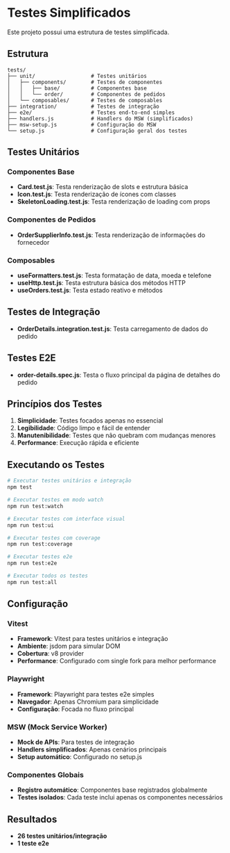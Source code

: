 # Testes Simplificados

Este projeto possui uma estrutura de testes simplificada.

## Estrutura

```
tests/
├── unit/                  # Testes unitários
│   ├── components/        # Testes de componentes
│   │   ├── base/          # Componentes base
│   │   └── order/         # Componentes de pedidos
│   └── composables/       # Testes de composables
├── integration/           # Testes de integração
├── e2e/                   # Testes end-to-end simples
├── handlers.js            # Handlers do MSW (simplificados)
├── msw-setup.js           # Configuração do MSW
└── setup.js               # Configuração geral dos testes
```

## Testes Unitários

### Componentes Base

- **Card.test.js**: Testa renderização de slots e estrutura básica
- **Icon.test.js**: Testa renderização de ícones com classes
- **SkeletonLoading.test.js**: Testa renderização de loading com props

### Componentes de Pedidos

- **OrderSupplierInfo.test.js**: Testa renderização de informações do fornecedor

### Composables

- **useFormatters.test.js**: Testa formatação de data, moeda e telefone
- **useHttp.test.js**: Testa estrutura básica dos métodos HTTP
- **useOrders.test.js**: Testa estado reativo e métodos

## Testes de Integração

- **OrderDetails.integration.test.js**: Testa carregamento de dados do pedido

## Testes E2E

- **order-details.spec.js**: Testa o fluxo principal da página de detalhes do pedido

## Princípios dos Testes

1. **Simplicidade**: Testes focados apenas no essencial
2. **Legibilidade**: Código limpo e fácil de entender
3. **Manutenibilidade**: Testes que não quebram com mudanças menores
4. **Performance**: Execução rápida e eficiente

## Executando os Testes

```bash
# Executar testes unitários e integração
npm test

# Executar testes em modo watch
npm run test:watch

# Executar testes com interface visual
npm run test:ui

# Executar testes com coverage
npm run test:coverage

# Executar testes e2e
npm run test:e2e

# Executar todos os testes
npm run test:all
```

## Configuração

### Vitest
- **Framework**: Vitest para testes unitários e integração
- **Ambiente**: jsdom para simular DOM
- **Cobertura**: v8 provider
- **Performance**: Configurado com single fork para melhor performance

### Playwright
- **Framework**: Playwright para testes e2e simples
- **Navegador**: Apenas Chromium para simplicidade
- **Configuração**: Focada no fluxo principal

### MSW (Mock Service Worker)
- **Mock de APIs**: Para testes de integração
- **Handlers simplificados**: Apenas cenários principais
- **Setup automático**: Configurado no setup.js

### Componentes Globais
- **Registro automático**: Componentes base registrados globalmente
- **Testes isolados**: Cada teste inclui apenas os componentes necessários

## Resultados

- **26 testes unitários/integração**
- **1 teste e2e**
